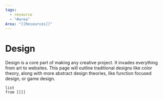 ```yaml
---
tags:
  - resource
  - "#area"
Area: "[[Resources]]"
---
```

# Design
Design is a core part of making any creative project. It invades everything from art to websites. This page will outline traditional designs like color theory, along with more abstract design theories, like function focused design, or game design.
```dataview
list
from [[]]
```
